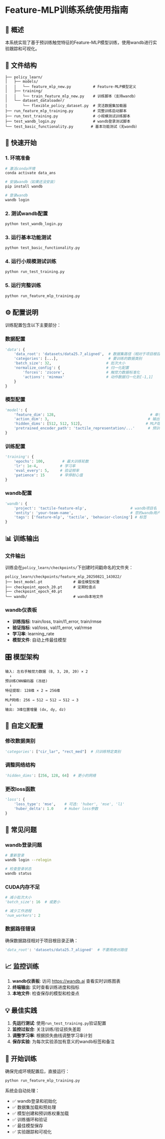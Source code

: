 # Feature-MLP训练系统使用指南

## 🎯 概述

本系统实现了基于预训练触觉特征的Feature-MLP模型训练，使用wandb进行实验跟踪和可视化。

## 📁 文件结构

```
├── policy_learn/
│   ├── models/
│   │   └── feature_mlp_new.py          # Feature-MLP模型定义
│   ├── training/
│   │   └── train_feature_mlp_new.py    # 训练脚本（支持wandb）
│   └── dataset_dataloader/
│       └── flexible_policy_dataset.py  # 灵活数据集加载器
├── run_feature_mlp_training.py         # 完整训练启动脚本
├── run_test_training.py                # 小规模测试训练脚本  
├── test_wandb_login.py                 # wandb登录测试脚本
└── test_basic_functionality.py        # 基本功能测试（无wandb）
```

## 🚀 快速开始

### 1. 环境准备

```bash
# 激活conda环境
conda activate data_ans

# 安装wandb（如果还没安装）
pip install wandb

# 登录wandb
wandb login
```

### 2. 测试wandb配置

```bash
python test_wandb_login.py
```

### 3. 运行基本功能测试

```bash
python test_basic_functionality.py
```

### 4. 运行小规模测试训练

```bash
python run_test_training.py
```

### 5. 运行完整训练

```bash
python run_feature_mlp_training.py
```

## ⚙️ 配置说明

训练配置包含以下主要部分：

### 数据配置
```python
'data': {
    'data_root': 'datasets/data25.7_aligned',  # 数据集路径（相对于项目根目录）
    'categories': [...],                       # 要训练的数据类别
    'batch_size': 32,                         # 批次大小
    'normalize_config': {                     # 归一化配置
        'forces': 'zscore',                   # 触觉力数据标准化
        'actions': 'minmax'                   # 动作数据归一化到[-1,1]
    }
}
```

### 模型配置
```python
'model': {
    'feature_dim': 128,                                           # 单手特征维度
    'action_dim': 3,                                             # 输出动作维度 (dx, dy, dz)
    'hidden_dims': [512, 512, 512],                             # MLP隐藏层
    'pretrained_encoder_path': 'tactile_representation/...'      # 预训练权重路径
}
```

### 训练配置
```python
'training': {
    'epochs': 100,        # 最大训练轮数
    'lr': 1e-4,          # 学习率
    'eval_every': 5,     # 验证频率
    'patience': 15       # 早停耐心值
}
```

### wandb配置
```python
'wandb': {
    'project': 'tactile-feature-mlp',                    # wandb项目名
    'entity': 'your-team-name',                          # 您的wandb用户名或团队名
    'tags': ['feature-mlp', 'tactile', 'behavior-cloning'] # 标签
}
```

## 📊 训练输出

### 文件输出
训练会在`policy_learn/checkpoints/`下创建时间戳命名的文件夹：
```
policy_learn/checkpoints/feature_mlp_20250821_143022/
├── best_model.pt              # 最佳模型权重
├── checkpoint_epoch_20.pt     # 定期检查点
├── checkpoint_epoch_40.pt
└── wandb/                     # wandb本地文件
```

### wandb仪表板
- **训练指标**: train/loss, train/l1_error, train/rmse
- **验证指标**: val/loss, val/l1_error, val/rmse
- **学习率**: learning_rate
- **模型文件**: 自动上传最佳模型

## 🎛️ 模型架构

```
输入: 左右手触觉力数据 (B, 3, 20, 20) × 2
  ↓
预训练CNN编码器 (冻结)
  ↓
特征提取: 128维 × 2 = 256维
  ↓
MLP网络: 256 → 512 → 512 → 512 → 3
  ↓
输出: 3维位置增量 (dx, dy, dz)
```

## 🔧 自定义配置

### 修改数据类别
```python
'categories': ["cir_lar", "rect_med"]  # 只训练特定类别
```

### 调整网络结构
```python
'hidden_dims': [256, 128, 64]  # 更小的网络
```

### 更改loss函数
```python
'loss': {
    'loss_type': 'mse',    # 可选: 'huber', 'mse', 'l1'
    'huber_delta': 1.0     # Huber loss参数
}
```

## 🐛 常见问题

### wandb登录问题
```bash
# 重新登录
wandb login --relogin

# 检查登录状态
wandb status
```

### CUDA内存不足
```python
# 减小批次大小
'batch_size': 16  # 或更小

# 减少工作进程
'num_workers': 2
```

### 数据路径错误
确保数据路径相对于项目根目录正确：
```python
'data_root': 'datasets/data25.7_aligned'  # 不要用绝对路径
```

## 📈 监控训练

1. **wandb仪表板**: 访问 https://wandb.ai 查看实时训练图表
2. **终端输出**: 实时查看训练进度和指标
3. **本地文件**: 检查保存的模型和检查点

## 💡 最佳实践

1. **先运行测试**: 使用`run_test_training.py`验证配置
2. **监控过拟合**: 关注训练/验证损失差距
3. **调整学习率**: 根据损失曲线调整学习率计划
4. **保存实验**: 为每次实验添加有意义的wandb标签和备注

## 🎉 开始训练

确保完成环境配置后，直接运行：
```bash
python run_feature_mlp_training.py
```

系统会自动处理：
- ✅ wandb登录和初始化
- ✅ 数据集加载和预处理  
- ✅ 模型创建和预训练权重加载
- ✅ 训练循环和验证
- ✅ 最佳模型保存
- ✅ 实验跟踪和可视化
